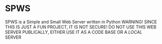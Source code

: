 # SPWS
SPWS is a Simple and Small Web Server written in Python
WARNING! SINCE THIS IS JUST A FUN PROJECT, IT IS NOT SECURE! DO NOT USE THIS WEB SERVER PUBLICALLY, EITHER USE IT AS A CODE BASE OR A *LOCAL* SERVER
